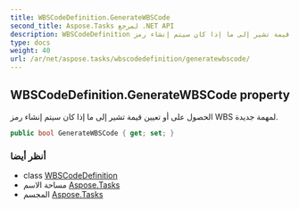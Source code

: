 ```yaml
---
title: WBSCodeDefinition.GenerateWBSCode
second_title: Aspose.Tasks لمرجع .NET API
description: WBSCodeDefinition ملكية. الحصول على أو تعيين قيمة تشير إلى ما إذا كان سيتم إنشاء رمز WBS لمهمة جديدة.
type: docs
weight: 40
url: /ar/net/aspose.tasks/wbscodedefinition/generatewbscode/
---
```

## WBSCodeDefinition.GenerateWBSCode property

الحصول على أو تعيين قيمة تشير إلى ما إذا كان سيتم إنشاء رمز WBS لمهمة جديدة.

```csharp
public bool GenerateWBSCode { get; set; }
```

### أنظر أيضا

* class [WBSCodeDefinition](../)
* مساحة الاسم [Aspose.Tasks](../../wbscodedefinition/)
* المجسم [Aspose.Tasks](../../../)


